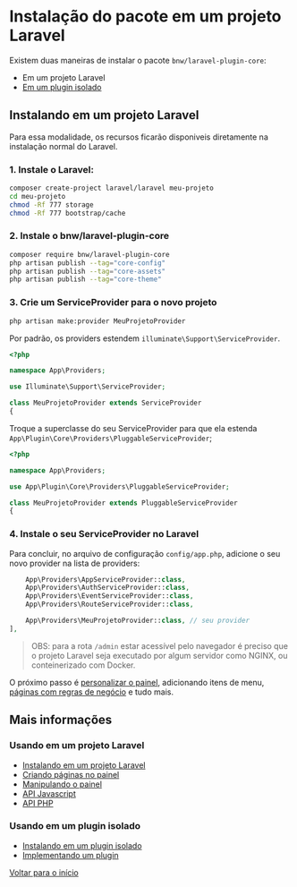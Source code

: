# Instalação do pacote em um projeto Laravel

Existem duas maneiras de instalar o pacote `bnw/laravel-plugin-core`:

- Em um projeto Laravel
- [Em um plugin isolado ](instalacao-plugin.md)

## Instalando em um projeto Laravel 

Para essa modalidade, os recursos ficarão disponiveis diretamente na instalação normal do Laravel.

### 1. Instale o Laravel:

```bash
composer create-project laravel/laravel meu-projeto
cd meu-projeto
chmod -Rf 777 storage
chmod -Rf 777 bootstrap/cache
```

### 2. Instale o bnw/laravel-plugin-core

```bash
composer require bnw/laravel-plugin-core 
php artisan publish --tag="core-config"
php artisan publish --tag="core-assets"
php artisan publish --tag="core-theme"
```

### 3. Crie um ServiceProvider para o novo projeto

```bash
php artisan make:provider MeuProjetoProvider
```

Por padrão, os providers estendem `illuminate\Support\ServiceProvider`.

```php
<?php

namespace App\Providers;

use Illuminate\Support\ServiceProvider;

class MeuProjetoProvider extends ServiceProvider
{
```

Troque a superclasse do seu ServiceProvider para que ela estenda  `App\Plugin\Core\Providers\PluggableServiceProvider`;

```php
<?php

namespace App\Providers;

use App\Plugin\Core\Providers\PluggableServiceProvider;

class MeuProjetoProvider extends PluggableServiceProvider
{
```

### 4. Instale o seu ServiceProvider no Laravel

Para concluir, no arquivo de configuração `config/app.php`, adicione o seu novo provider na lista de providers:

```php
    App\Providers\AppServiceProvider::class,
    App\Providers\AuthServiceProvider::class,
    App\Providers\EventServiceProvider::class,
    App\Providers\RouteServiceProvider::class,

    App\Providers\MeuProjetoProvider::class, // seu provider
],
```

> OBS: para a rota `/admin` estar acessível pelo navegador é preciso que o projeto Laravel seja executado por algum servidor como NGINX, ou conteinerizado com Docker.

O próximo passo é [personalizar o painel](painel.md), adicionando itens de menu, [páginas com regras de negócio](paginas.md) e tudo mais. 

## Mais informações

### Usando em um projeto Laravel
- [Instalando em um projeto Laravel](instalacao-laravel.md)
- [Criando páginas no painel](paginas.md)
- [Manipulando o painel](painel.md)
- [API Javascript](api-js.md)
- [API PHP](api-php.md)

### Usando em um plugin isolado
- [Instalando em um plugin isolado](instalacao-plugin.md)
- [Implementando um plugin](plugin.md)

[Voltar para o início](../readme.md)